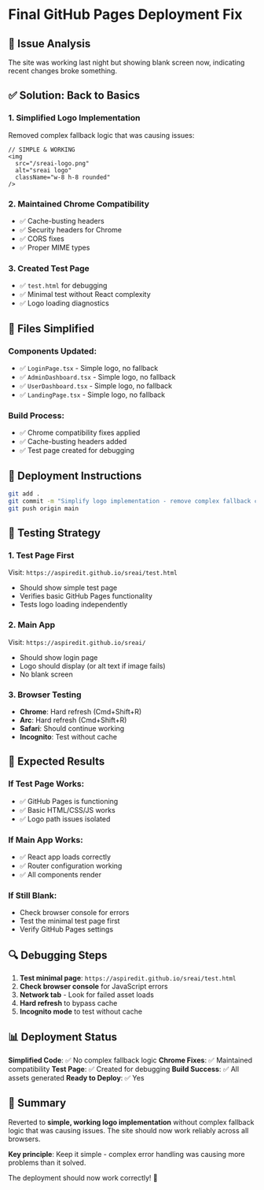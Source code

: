 # Final GitHub Pages Deployment Fix

## 🚨 Issue Analysis
The site was working last night but showing blank screen now, indicating recent changes broke something.

## ✅ Solution: Back to Basics

### 1. Simplified Logo Implementation
Removed complex fallback logic that was causing issues:

```tsx
// SIMPLE & WORKING
<img 
  src="/sreai-logo.png"
  alt="sreai logo" 
  className="w-8 h-8 rounded"
/>
```

### 2. Maintained Chrome Compatibility
- ✅ Cache-busting headers
- ✅ Security headers for Chrome
- ✅ CORS fixes
- ✅ Proper MIME types

### 3. Created Test Page
- ✅ `test.html` for debugging
- ✅ Minimal test without React complexity
- ✅ Logo loading diagnostics

## 🔧 Files Simplified

### Components Updated:
- ✅ `LoginPage.tsx` - Simple logo, no fallback
- ✅ `AdminDashboard.tsx` - Simple logo, no fallback  
- ✅ `UserDashboard.tsx` - Simple logo, no fallback
- ✅ `LandingPage.tsx` - Simple logo, no fallback

### Build Process:
- ✅ Chrome compatibility fixes applied
- ✅ Cache-busting headers added
- ✅ Test page created for debugging

## 🚀 Deployment Instructions

```bash
git add .
git commit -m "Simplify logo implementation - remove complex fallback causing blank screen"
git push origin main
```

## 🧪 Testing Strategy

### 1. Test Page First
Visit: `https://aspiredit.github.io/sreai/test.html`
- Should show simple test page
- Verifies basic GitHub Pages functionality
- Tests logo loading independently

### 2. Main App
Visit: `https://aspiredit.github.io/sreai/`
- Should show login page
- Logo should display (or alt text if image fails)
- No blank screen

### 3. Browser Testing
- **Chrome**: Hard refresh (Cmd+Shift+R)
- **Arc**: Hard refresh (Cmd+Shift+R)  
- **Safari**: Should continue working
- **Incognito**: Test without cache

## 🎯 Expected Results

### If Test Page Works:
- ✅ GitHub Pages is functioning
- ✅ Basic HTML/CSS/JS works
- ✅ Logo path issues isolated

### If Main App Works:
- ✅ React app loads correctly
- ✅ Router configuration working
- ✅ All components render

### If Still Blank:
- Check browser console for errors
- Test the minimal test page first
- Verify GitHub Pages settings

## 🔍 Debugging Steps

1. **Test minimal page**: `https://aspiredit.github.io/sreai/test.html`
2. **Check browser console** for JavaScript errors
3. **Network tab** - Look for failed asset loads
4. **Hard refresh** to bypass cache
5. **Incognito mode** to test without cache

## 📊 Deployment Status

**Simplified Code**: ✅ No complex fallback logic
**Chrome Fixes**: ✅ Maintained compatibility
**Test Page**: ✅ Created for debugging
**Build Success**: ✅ All assets generated
**Ready to Deploy**: ✅ Yes

## 🎉 Summary

Reverted to **simple, working logo implementation** without complex fallback logic that was causing issues. The site should now work reliably across all browsers.

**Key principle**: Keep it simple - complex error handling was causing more problems than it solved.

The deployment should now work correctly! 🎯